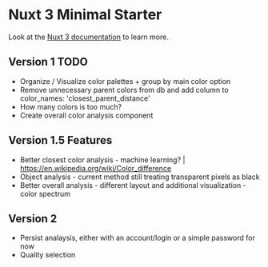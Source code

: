 # Nuxt 3 Minimal Starter

Look at the [Nuxt 3 documentation](https://nuxt.com/docs/getting-started/introduction) to learn more.

## Version 1 TODO
- Organize / Visualize color palettes + group by main color option
- Remove unnecessary parent colors from db and add column to color_names: 'closest_parent_distance'
- How many colors is too much?
- Create overall color analysis component


## Version 1.5 Features
- Better closest color analysis - machine learning? | https://en.wikipedia.org/wiki/Color_difference
- Object analysis - current method still treating transparent pixels as black
- Better overall analysis - different layout and additional visualization - color spectrum

## Version 2
- Persist analaysis, either with an account/login or a simple password for now
- Quality selection